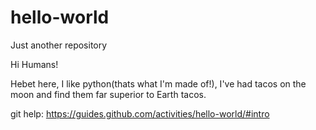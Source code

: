 # hello-world
Just another repository

Hi  Humans!

Hebet here, I like python(thats what I'm made of!),
I've had tacos on the moon and find them far superior to Earth tacos.

git help:
https://guides.github.com/activities/hello-world/#intro
